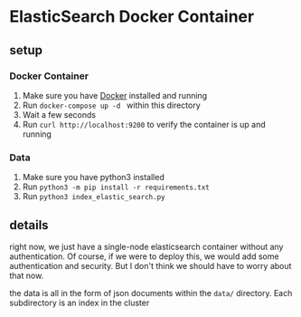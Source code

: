 # ElasticSearch Docker Container

## setup

### Docker Container

1. Make sure you have [Docker](https://www.docker.com/) installed and running
2. Run `docker-compose up -d ` within this directory
3. Wait a few seconds
4. Run `curl http://localhost:9200` to verify the container is up and running

### Data

1. Make sure you have python3 installed
2. Run `python3 -m pip install -r requirements.txt`
3. Run `python3 index_elastic_search.py`

## details

right now, we just have a single-node elasticsearch container without any authentication. Of course, if we were to deploy this, we would
add some authentication and security. But I don't think we should have to worry about that now.

the data is all in the form of json documents within the `data/` directory. Each subdirectory is an index in the cluster
